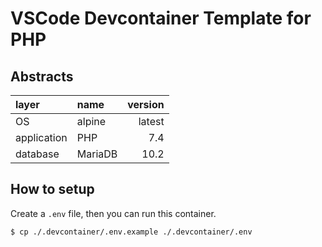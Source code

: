 # VSCode Devcontainer Template for PHP

## Abstracts

| layer       | name    | version |
| :---------- | :------ | ------: |
| OS          | alpine  |  latest |
| application | PHP     |     7.4 |
| database    | MariaDB |    10.2 |

## How to setup

Create a `.env` file, then you can run this container.

```
$ cp ./.devcontainer/.env.example ./.devcontainer/.env
```
